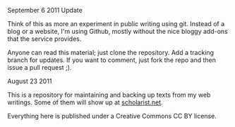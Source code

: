 September 6 2011
Update

Think of this as more an experiment in public writing using git. Instead
of a blog or a website, I'm using Github, mostly without the nice bloggy
add-ons that the service provides.

Anyone can read this material; just clone the repository. Add a tracking
branch for updates. If you want to comment, just fork the repo and then
issue a pull request ;). 


August 23 2011

This is a repository for maintaining and backing up texts from my web
writings. Some of them will show up at [scholarist.net](http://www.scholarist.net). 

Everything here is published  under a Creative Commons CC BY license.

